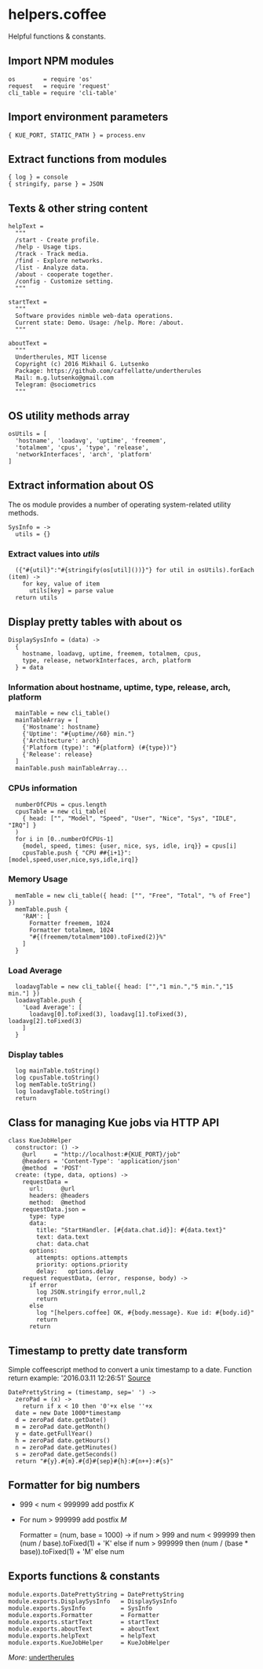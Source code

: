helpers.coffee
==============

Helpful functions & constants.

## Import NPM modules

    os        = require 'os'
    request   = require 'request'
    cli_table = require 'cli-table'

## Import environment parameters

    { KUE_PORT, STATIC_PATH } = process.env

## Extract functions from modules

    { log } = console
    { stringify, parse } = JSON

## Texts & other string content

    helpText =
      """
      /start - Create profile.
      /help - Usage tips.
      /track - Track media.
      /find - Explore networks.
      /list - Analyze data.
      /about - cooperate together.
      /config - Customize setting.
      """

    startText =
      """
      Software provides nimble web-data operations.
      Current state: Demo. Usage: /help. More: /about.
      """

    aboutText =
      """
      Undertherules, MIT license
      Copyright (c) 2016 Mikhail G. Lutsenko
      Package: https://github.com/caffellatte/undertherules
      Mail: m.g.lutsenko@gmail.com
      Telegram: @sociometrics
      """

## OS utility methods array

    osUtils = [
      'hostname', 'loadavg', 'uptime', 'freemem',
      'totalmem', 'cpus', 'type', 'release',
      'networkInterfaces', 'arch', 'platform'
    ]

## Extract information about OS
The os module provides a number of operating system-related utility methods.

    SysInfo = ->
      utils = {}

### Extract values into *utils*

      ({"#{util}":"#{stringify(os[util]())}"} for util in osUtils).forEach (item) ->
        for key, value of item
          utils[key] = parse value
      return utils

## Display pretty tables with about os

    DisplaySysInfo = (data) ->
      {
        hostname, loadavg, uptime, freemem, totalmem, cpus,
        type, release, networkInterfaces, arch, platform
      } = data

### Information about hostname, uptime, type, release, arch, platform

      mainTable = new cli_table()
      mainTableArray = [
        {'Hostname': hostname}
        {'Uptime': "#{uptime//60} min."}
        {'Architecture': arch}
        {'Platform (type)': "#{platform} (#{type})"}
        {'Release': release}
      ]
      mainTable.push mainTableArray...

### CPUs information

      numberOfCPUs = cpus.length
      cpusTable = new cli_table(
        { head: ["", "Model", "Speed", "User", "Nice", "Sys", "IDLE", "IRQ"] }
      )
      for i in [0..numberOfCPUs-1]
        {model, speed, times: {user, nice, sys, idle, irq}} = cpus[i]
        cpusTable.push { "CPU ##{i+1}": [model,speed,user,nice,sys,idle,irq]}

### Memory Usage

      memTable = new cli_table({ head: ["", "Free", "Total", "% of Free"] })
      memTable.push {
        'RAM': [
          Formatter freemem, 1024
          Formatter totalmem, 1024
          "#{(freemem/totalmem*100).toFixed(2)}%"
        ]
      }

### Load Average

      loadavgTable = new cli_table({ head: ["","1 min.","5 min.","15 min."] })
      loadavgTable.push {
        'Load Average': [
          loadavg[0].toFixed(3), loadavg[1].toFixed(3), loadavg[2].toFixed(3)
        ]
      }

### Display tables

      log mainTable.toString()
      log cpusTable.toString()
      log memTable.toString()
      log loadavgTable.toString()
      return

## Class for managing Kue jobs via HTTP API

    class KueJobHelper
      constructor: () ->
        @url     = "http://localhost:#{KUE_PORT}/job"
        @headers = 'Content-Type': 'application/json'
        @method  = 'POST'
      create: (type, data, options) ->
        requestData =
          url:     @url
          headers: @headers
          method:  @method
        requestData.json =
          type: type
          data:
            title: "StartHandler. [#{data.chat.id}]: #{data.text}"
            text: data.text
            chat: data.chat
          options:
            attempts: options.attempts
            priority: options.priority
            delay:   options.delay
        request requestData, (error, response, body) ->
          if error
            log JSON.stringify error,null,2
            return
          else
            log "[helpers.coffee] OK, #{body.message}. Kue id: #{body.id}"
            return
          return

## Timestamp to pretty date transform
Simple coffeescript method to  convert a unix timestamp to  a date.
Function return example: '2016.03.11 12:26:51'
[Source](http://stackoverflow.com/questions/847185/)

    DatePrettyString = (timestamp, sep=' ') ->
      zeroPad = (x) ->
        return if x < 10 then '0'+x else ''+x
      date = new Date 1000*timestamp
      d = zeroPad date.getDate()
      m = zeroPad date.getMonth()
      y = date.getFullYear()
      h = zeroPad date.getHours()
      n = zeroPad date.getMinutes()
      s = zeroPad date.getSeconds()
      return "#{y}.#{m}.#{d}#{sep}#{h}:#{n++}:#{s}"

## Formatter for big numbers
* 999 < num < 999999 add postfix *K*
* For num > 999999 add postfix *M*

    Formatter = (num, base = 1000) ->
      if num > 999 and num < 999999 then (num / base).toFixed(1) + 'K'
      else if num > 999999 then (num / (base * base)).toFixed(1) + 'M'
      else num

## Exports functions & constants

    module.exports.DatePrettyString = DatePrettyString
    module.exports.DisplaySysInfo   = DisplaySysInfo
    module.exports.SysInfo          = SysInfo
    module.exports.Formatter        = Formatter
    module.exports.startText        = startText
    module.exports.aboutText        = aboutText
    module.exports.helpText         = helpText
    module.exports.KueJobHelper     = KueJobHelper

*More*: [undertherules](https://github.com/caffellatte/undertherules)

